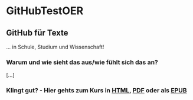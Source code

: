 # GitHubTestOER

## GitHub für Texte

... in Schule, Studium und Wissenschaft!

### Warum und wie sieht das aus/wie fühlt sich das an?

[...]


### Klingt gut? - Hier gehts zum Kurs in [HTML](https://github.com/pilotta314/GitHubTestOER/index.html), [PDF](https://github.com/pilotta314/GitHubTestOER/course.pdf) oder als [EPUB](https://github.com/pilotta314/GitHubTestOER/course.epub)
